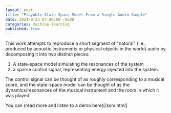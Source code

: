 ```yaml
---
layout: post
title: "Playable State-Space Model From a Single Audio Sample"
date: 2024-9-23 07:00:00 -0500
categories: machine-learning
published: true
---
```


This work attempts to reproduce a short segment of "natural" (i.e., produced by acoustic
instruments or physical objects in the world) audio by decomposing it into two distinct pieces:

1. A state-space model simulating the resonances of the system
2. a sparse control signal, representing energy injected into the system.

The control signal can be thought of as roughly corresponding to a musical score, and the state-space model
can be thought of as the dynamics/resonances of the musical instrument and the room in which it was played.

You can (read more and listen to a demo here)[/ssm.html]